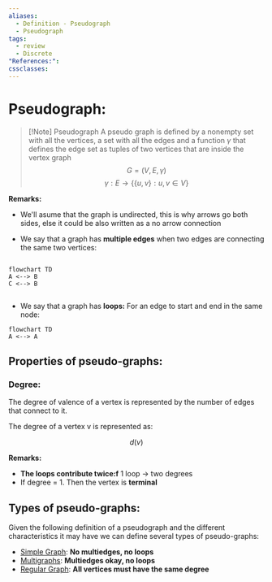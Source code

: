 ```yaml
---
aliases:
  - Definition - Pseudograph
  - Pseudograph
tags:
  - review
  - Discrete
"References:": 
cssclasses:
---
```


# Pseudograph:

> [!Note] Pseudograph
> A pseudo graph is defined by a nonempty set with all the vertices, a set with all the edges and a function $\gamma$ that defines the edge set as tuples of two vertices that are inside the vertex graph
$$
G = (V, E, \gamma)
$$
$$
\gamma: E\rightarrow \{\{u,v\}: u,v \in V\}
$$

**Remarks:**
+ We'll asume that the graph is undirected, this is why arrows go both sides, else it could be also written as a no arrow connection

+ We say that a graph has **multiple edges** when two edges are connecting the same two vertices: 
```mermaid

flowchart TD
A <--> B
C <--> B


```
+ We say that a graph has **loops:** For an edge to start and end in the same node: 

```mermaid
flowchart TD
A <--> A
```

## Properties of pseudo-graphs: 
### Degree:
The degree of valence of a vertex is represented by the number of edges that connect to it. 

The degree of a vertex v is represented as: 

$$
	d(v)
$$

**Remarks:**
+ **The loops contribute twice:f** 1 loop → two degrees 
+ If degree = 1. Then the vertex is **terminal**

## Types of pseudo-graphs: 
Given the following definition of a pseudograph and the different characteristics it may have we can define several types of pseudo-graphs:

+ [Simple Graph](Simple%20Graph.md): **No multiedges, no loops**
+ [Multigraphs](Multigraphs): **Multiedges okay, no loops**
+ [Regular Graph](Regular%20Graph): **All vertices must have the same degree**
